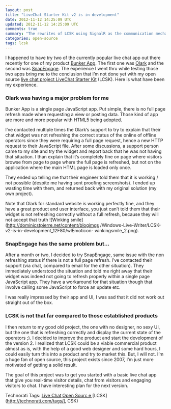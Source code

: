 ```yaml
---
layout: post
title: "LiveChat Starter Kit v2 is in development"
date: 2012-11-12 14:25:09 UTC
updated: 2012-11-12 14:25:09 UTC
comments: true
summary: "The rewrites of LCSK using SignalR as the communication mechasim."
categories: open-source
tags: lcsk
---
```


I happened to have try two of the currently popular live chat app out there
recently for one of my product [Bunker App](http://www.bunkerapp.com). The
first one was [Olark](http://www.olark.com/) and the second was
[SnapEngage](http://www.snapengage.com/). The experience I went thru while
testing those two apps bring me to the conclusion that I’m not done yet with
my open source [live chat project LiveChat Starter
Kit](http://livechatstarterkit.codeplex.com) (LCSK). Here is what have been my
experience.

### Olark was having a major problem for me

Bunker App is a single page JavaScript app. Put simple, there is no full page
refresh made when requesting a view or posting data. Those kind of app are
more and more popular with HTML5 being adopted.

I’ve contacted multiple times the Olark’s support to try to explain that their
chat widget was not refreshing the correct status of the online of offline
operators since they were requiring a full page request, hence a new HTTP
request to their JavaScript file. After some discussions, a support person
came to my site and try the widget and report back that he was not having that
situation. I than explain that it’s completely fine on page where visitors
browse from page to page where the full page is refreshed, but not on the
application where the main HTML page is loaded only once.

They ended up telling me that their engineer told them that it is working /
not possible (despite me having sent proofing screenshots). I ended up wasting
time with them, and returned back with my original solution (my own project).

Note that Olark for standard website is working perfectly fine, and they have
a great product and user interface, you just can’t told them that their widget
is not refreshing correctly without a full refresh, because they will not
accept that truth ![Winking smile](http://dominicstpierre.net/content/blogimgs
/Windows-Live-Writer/LCSK-v2-is-in-development_12F80/wlEmoticon-
winkingsmile_2.png).

### SnapEngage has the same problem but…

After a month or two, I decided to try SnapEngage, same issue with the non
refreshing status if there is not a full page refresh. I’ve contacted their
support (via chat, compared to email for the other situation). They
immediately understood the situation and told me right away that their widget
was indeed not going to refresh properly within a single page JavaScript app.
They have a workaround for that situation though that involve calling some
JavaScript to force an update etc.

I was really impressed by their app and UI, I was sad that it did not work out
straight out of the box.

### LCSK is not that far compared to those established products

I then return to my good old project, the one with no designer, no sexy UI,
but the one that is refreshing correctly and display the current state of the
operators ;). I decided to improve the product and start the development of
the version 2. I realized that LCSK could be a viable commercial product
almost as is, with the help of a good web designer and some hard hours, I
could easily turn this into a product and try to market this. But, I will not.
I’m a huge fan of open source, this project exists since 2007, I’m just more
motivated of getting a solid result.

The goal of this project was to get you started with a basic live chat app
that give you real-time visitor details, chat from visitors and engaging
visitors to chat. I have interesting plan for the next version.

Technorati Tags: [Live Chat](http://technorati.com/tags/Live+Chat),[Open Sourc
e](http://technorati.com/tags/Open+Source),[LCSK](http://technorati.com/tags/L
CSK)

